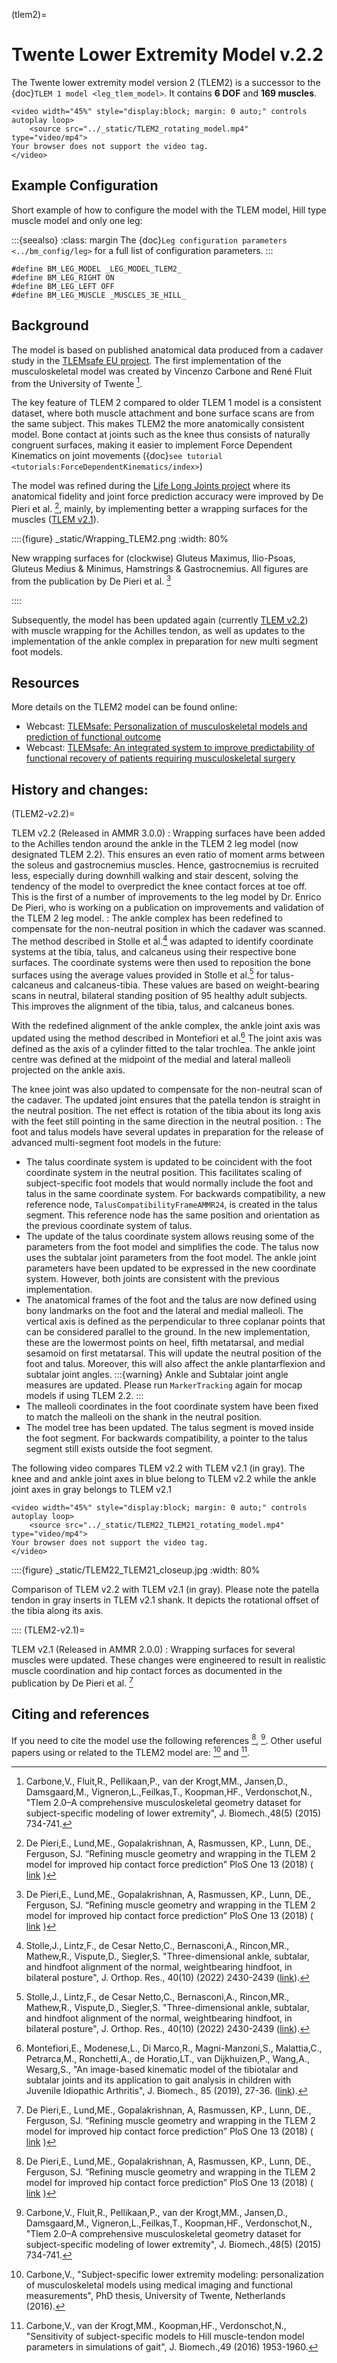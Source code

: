 (tlem2)=

# Twente Lower Extremity Model v.2.2

The Twente lower extremity model version 2 (TLEM2) is a successor to the {doc}`TLEM 1
model <leg_tlem_model>`. It contains **6 DOF** and **169
muscles**.

```{raw} html
<video width="45%" style="display:block; margin: 0 auto;" controls autoplay loop>
    <source src="../_static/TLEM2_rotating_model.mp4" type="video/mp4">
Your browser does not support the video tag.
</video>
```


## Example Configuration

Short example of how to configure the model with the TLEM model, Hill type
muscle model and only one leg:

:::{seealso}
:class: margin
The {doc}`Leg configuration parameters <../bm_config/leg>` for a
full list of configuration parameters.
:::

```AnyScriptDoc
#define BM_LEG_MODEL _LEG_MODEL_TLEM2_
#define BM_LEG_RIGHT ON
#define BM_LEG_LEFT OFF
#define BM_LEG_MUSCLE _MUSCLES_3E_HILL_
```


## Background

The model is based on published anatomical data produced from a cadaver study in
the [TLEMsafe EU project](https://tlemsafe.eu/). The first implementation of
the musculoskeletal model was created by Vincenzo Carbone and René Fluit from
the University of Twente [^cite_cfpk15].

The key feature of TLEM 2 compared to older TLEM 1 model is a consistent
dataset, where both muscle attachment and bone surface scans are from the same
subject. This makes TLEM2 the more anatomically consistent model. Bone contact
at joints such as the knee thus consists of naturally congruent surfaces, making
it easier to implement Force Dependent Kinematics on joint movements ({doc}`see
tutorial <tutorials:ForceDependentKinematics/index>`)

The model was refined during the [Life Long Joints
project](https://web.archive.org/web/20230108081423/https://lifelongjoints.eu/) where its anatomical fidelity and joint
force prediction accuracy were improved by De Pieri et al. [^cite_dlgr17], 
mainly, by implementing better a wrapping surfaces for the muscles ([TLEM
v2.1](#TLEM2-v2.1)). 


::::{figure} _static/Wrapping_TLEM2.png
:width: 80%

New wrapping surfaces for (clockwise) Gluteus Maximus, Ilio-Psoas, Gluteus
Medius & Minimus, Hamstrings & Gastrocnemius. All figures are
from the publication by De Pieri et al. [^cite_dlgr17]

::::


Subsequently, the model has been updated again (currently [TLEM
v2.2](#TLEM2-v2.2)) with muscle wrapping for the Achilles tendon, as well as
updates to the implementation of the ankle complex in preparation for new multi
segment foot models. 







## Resources

More details on the TLEM2 model can be found online:

- Webcast: [TLEMsafe: Personalization of musculoskeletal models and prediction of functional outcome](https://www.anybodytech.com/webcasts/tlemsafe-personalization-of-musculoskeletal-models-and-prediction-of-functional-outcome/)
- Webcast: [TLEMsafe: An integrated system to improve predictability of functional recovery of patients requiring musculoskeletal surgery](https://www.anybodytech.com/webcasts/tlemsafe-an-integrated-system-to-improve-predictability-of-functional-recovery-of-patients-requiring-musculoskeletal-surgery/)





## History and changes:

(TLEM2-v2.2)=

TLEM v2.2 (Released in AMMR 3.0.0)
: Wrapping surfaces have been added to the Achilles tendon around the ankle in
  the TLEM 2 leg model (now designated TLEM 2.2). This ensures an even ratio of moment arms between
  the soleus and gastrocnemius muscles. Hence, gastrocnemius is recruited less, 
  especially during downhill walking and stair descent, solving the tendency of the model 
  to overpredict the knee contact forces at toe off. 
  This is the first of a number of improvements to the leg model by Dr. Enrico De Pieri, 
  who is working on a publication on improvements and validation of the TLEM 2 leg model.
: The ankle complex has been redefined to compensate for the non-neutral position in which the 
  cadaver was scanned. The method described in Stolle et al.[^cite_slnbrmv22] was adapted to 
  identify coordinate systems at the tibia, talus, and calcaneus using their respective 
  bone surfaces. The coordinate systems were then used to reposition the bone surfaces using 
  the average values provided in Stolle et al.[^cite_slnbrmv22] for talus-calcaneus and 
  calcaneus-tibia. These values are based on weight-bearing scans in neutral, bilateral 
  standing position of 95 healthy adult subjects. This improves the alignment of the tibia, 
  talus, and calcaneus bones.
  
  With the redefined alignment of the ankle complex, the ankle joint axis was updated using 
  the method described in Montefiori et al.[^cite_mmmmmprhdww19] The joint axis was defined 
  as the axis of a cylinder fitted to the talar trochlea. The ankle joint centre was defined 
  at the midpoint of the medial and lateral malleoli projected on the ankle axis.

  The knee joint was also updated to compensate for the non-neutral scan of the cadaver. The
  updated joint ensures that the patella tendon is straight in the neutral position. 
  The net effect is rotation of the tibia about its long axis with the feet still pointing in 
  the same direction in the neutral position. 
: The foot and talus models have several updates in preparation for the 
  release of advanced multi-segment foot models in the future:  
  - The talus coordinate system is updated to be coincident with the foot 
    coordinate system in the neutral position. This facilitates scaling
    of subject-specific foot models that would normally include the foot 
    and talus in the same coordinate system. For backwards compatibility,
    a new reference node, `TalusCompatibilityFrameAMMR24`, is created in the 
    talus segment. This reference node has the same position and orientation 
    as the previous coordinate system of talus.
  - The update of the talus coordinate system allows reusing some of the 
    parameters from the foot model and simplifies the code. The talus now uses the
    subtalar joint parameters from the foot model. The ankle joint parameters 
    have been updated to be expressed in the new coordinate system. However, 
    both joints are consistent with the previous implementation. 
  - The anatomical frames of the foot and the talus are now defined using bony 
    landmarks on the foot and the lateral and medial malleoli. The vertical axis 
    is defined as the perpendicular to three coplanar points that can be considered 
    parallel to the ground. In the new implementation, these are the lowermost points
    on heel, fifth metatarsal, and medial sesamoid on first metatarsal. This will update 
    the neutral position of the foot and talus. Moreover, this will also affect the 
    ankle plantarflexion and subtalar joint angles.
    :::{warning}
    Ankle and Subtalar joint angle measures are updated. Please
    run `MarkerTracking` again for mocap models if using TLEM 2.2.
    :::
  - The malleoli coordinates in the foot coordinate system have been fixed to 
    match the malleoli on the shank in the neutral position.
  - The model tree has been updated. The talus segment is moved inside the 
    foot segment. For backwards compatibility, a pointer to the talus segment 
    still exists outside the foot segment.

The following video compares TLEM v2.2 with TLEM v2.1 (in gray). The knee and
and ankle joint axes in blue belong to TLEM v2.2 while the ankle joint axes in
gray belongs to TLEM v2.1
```{raw} html
<video width="45%" style="display:block; margin: 0 auto;" controls autoplay loop>
    <source src="../_static/TLEM22_TLEM21_rotating_model.mp4" type="video/mp4">
Your browser does not support the video tag.
</video>
```
::::{figure} _static/TLEM22_TLEM21_closeup.jpg
:width: 80%

Comparison of TLEM v2.2 with TLEM v2.1 (in gray). Please note the patella tendon in
gray inserts in TLEM v2.1 shank. It depicts the rotational offset of the tibia along
its axis.

::::
(TLEM2-v2.1)=

TLEM v2.1 (Released in AMMR 2.0.0)
: Wrapping surfaces for several muscles were updated. These changes were engineered to
  result in realistic muscle coordination and hip contact forces as documented
  in the publication by De Pieri et al. [^cite_dlgr17]

## Citing and references

If you need to cite the model use the following references [^cite_dlgr17], [^cite_cfpk15]. Other useful papers using or related to the TLEM2 model are: [^cite_ca16] and [^cite_ckkv16]. 


[^cite_dlgr17]: De Pieri,E., Lund,ME., Gopalakrishnan, A, Rasmussen, KP., Lunn, DE., Ferguson, SJ.
    “Refining muscle geometry and wrapping in the TLEM 2 model for improved hip contact force prediction”
    PloS One 13 (2018) ( [link](https://journals.plos.org/plosone/article?id=10.1371/journal.pone.0204109) )

[^cite_cfpk15]: Carbone,V., Fluit,R., Pellikaan,P., van der Krogt,MM., Jansen,D., Damsgaard,M.,
    Vigneron,L.,Feilkas,T., Koopman,HF., Verdonschot,N.,
    "Tlem 2.0–A comprehensive musculoskeletal geometry dataset for subject-specific
    modeling of lower extremity", J. Biomech.,48(5) (2015) 734-741.


[^cite_ca16]: Carbone,V., "Subject-specific lower extremity modeling: personalization of
    musculoskeletal models using medical imaging and functional measurements",
    PhD thesis, University of Twente, Netherlands (2016).

[^cite_ckkv16]: Carbone,V., van der Krogt,MM., Koopman,HF., Verdonschot,N., "Sensitivity of subject-specific
    models to Hill muscle-tendon model parameters in simulations of gait",
    J. Biomech.,49 (2016) 1953-1960.

[^cite_slnbrmv22]: Stolle,J., Lintz,F., de Cesar Netto,C., Bernasconi,A., Rincon,MR., Mathew,R., Vispute,D., Siegler,S. 
    "Three-dimensional ankle, subtalar, and hindfoot alignment of the normal, weightbearing hindfoot, in bilateral 
    posture", J. Orthop. Res., 40(10) (2022) 2430-2439 ([link](https://doi.org/10.1002/jor.25267)).

[^cite_mmmmmprhdww19]: Montefiori,E., Modenese,L., Di Marco,R., Magni-Manzoni,S., Malattia,C., Petrarca,M., 
    Ronchetti,A., de Horatio,LT., van Dijkhuizen,P., Wang,A., Wesarg,S., "An image-based kinematic model of 
    the tibiotalar and subtalar joints and its application to gait analysis in children with Juvenile 
    Idiopathic Arthritis", J. Biomech., 85 (2019), 27-36. ([link](https://doi.org/10.1016/j.jbiomech.2018.12.041)).
